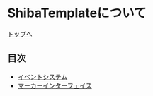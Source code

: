 # ShibaTemplateについて
[トップへ](./index.md)

## 目次

- [イベントシステム](event_system.md)
- [マーカーインターフェイス](marker_interfaces.md)

